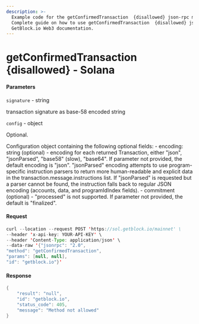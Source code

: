 ```yaml
---
description: >-
  Example code for the getConfirmedTransaction  {disallowed} json-rpc method.
  Сomplete guide on how to use getConfirmedTransaction  {disallowed} json-rpc in
  GetBlock.io Web3 documentation.
---
```


# getConfirmedTransaction {disallowed} - Solana

#### Parameters

`signature` - string

transaction signature as base-58 encoded string

`config` - object

Optional.

Configuration object containing the following optional fields: - encoding: string (optional) - encoding for each returned Transaction, either "json", "jsonParsed", "base58" (slow), "base64". If parameter not provided, the default encoding is "json". "jsonParsed" encoding attempts to use program-specific instruction parsers to return more human-readable and explicit data in the transaction.message.instructions list. If "jsonParsed" is requested but a parser cannot be found, the instruction falls back to regular JSON encoding (accounts, data, and programIdIndex fields). - commitment (optional) - "processed" is not supported. If parameter not provided, the default is "finalized".

#### Request

```java
curl --location --request POST 'https://sol.getblock.io/mainnet' \ 
--header 'x-api-key: YOUR-API-KEY' \ 
--header 'Content-Type: application/json' \ 
--data-raw '{"jsonrpc": "2.0",
"method": "getConfirmedTransaction",
"params": [null, null],
"id": "getblock.io"}'
```

#### Response

```java
{
    "result": "null",
    "id": "getblock.io",
    "status_code": 405,
    "message": "Method not allowed"
}
```

